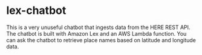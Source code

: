 # lex-chatbot

This is a very unuseful chatbot that ingests data from the HERE REST API. The chatbot is built with Amazon Lex and an AWS Lambda function. You can ask the chatbot to retrieve place names based on latitude and longitude data.
